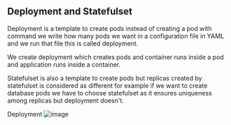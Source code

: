 ## Deployment and Statefulset
Deployment is a template to create pods instead of creating a pod with command we write how many pods we want in a configuration file in YAML and we run that file this is called deployment.

We create deployment which creates pods and container runs inside a pod and application runs inside a container.

Statefulset is also a template to create pods but replicas created by statefulset is considered as different for example if we want to create database pods we have to choose statefulset as it ensures uniqueness among replicas but deployment doesn't.

Deployment
![image](https://user-images.githubusercontent.com/96729391/226091159-1cae5ca3-3048-4c97-ad7f-b94ae7909a1a.png)



